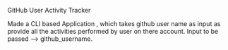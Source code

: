 GitHub User Activity Tracker 

Made a CLI based Application , which takes github user name as input as provide all the activities performed by user on there account. 
Input to be passed --> github_username.

